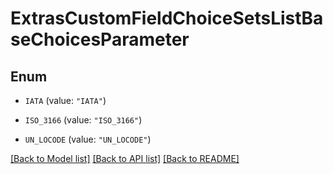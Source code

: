 # ExtrasCustomFieldChoiceSetsListBaseChoicesParameter

## Enum


* `IATA` (value: `"IATA"`)

* `ISO_3166` (value: `"ISO_3166"`)

* `UN_LOCODE` (value: `"UN_LOCODE"`)


[[Back to Model list]](../README.md#documentation-for-models) [[Back to API list]](../README.md#documentation-for-api-endpoints) [[Back to README]](../README.md)


